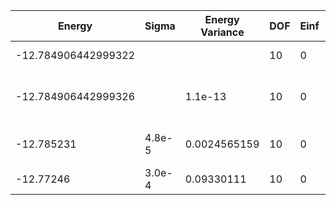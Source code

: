 | Energy              | Sigma  | Energy Variance | DOF | Einf | Method                     | Reference |
|---------------------|--------|-----------------|-----|------|----------------------------|-----------|
| -12.784906442999322 |        |                 | 10  | 0    | Exact Solution             | [code](https://github.com/varbench/methods/blob/main/programs/exact_ising_1d/exact_ising_1d.py) |
| -12.784906442999326 |        | 1.1e-13         | 10  | 0    | DMRG (bond dimension = 28) | [code](https://github.com/varbench/methods/blob/main/scripts/TFIsing/chain_10_P_1/dmrg.sh) |
| -12.785231          | 4.8e-5 | 0.0024565159    | 10  | 0    | RBM (alpha = 1)            | [code](https://github.com/varbench/methods/blob/main/scripts/TFIsing/chain_10_P_1/vmc_rbm.sh) |
| -12.77246           | 3.0e-4 | 0.09330111      | 10  | 0    | Jastrow baseline           | [code](https://github.com/varbench/methods/blob/main/scripts/TFIsing/chain_10_P_1/vmc_jastrow.sh) |
